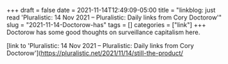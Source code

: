 +++draft = falsedate = 2021-11-14T12:49:09-05:00title = "linkblog: just read 'Pluralistic: 14 Nov 2021 – Pluralistic: Daily links from Cory Doctorow'"slug = "2021-11-14-Doctorow-has"tags = []categories = ["link"]+++Doctorow has some good thoughts on surveillance capitalism here. [link to 'Pluralistic: 14 Nov 2021 – Pluralistic: Daily links from Cory Doctorow'](https://pluralistic.net/2021/11/14/still-the-product/